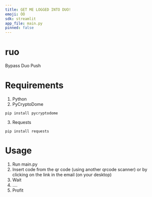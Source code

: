 ```yaml
---
title: GET ME LOGGED INTO DUO!
emoji: ÒÓ
sdk: streamlit
app_file: main.py
pinned: false
---
```


# ruo
Bypass Duo Push

# Requirements
1. Python
2. PyCryptoDome

`pip install pycryptodome`

3. Requests 

`pip install requests`

# Usage
1. Run main.py
2. Insert code from the qr code (using another qrcode scanner) or by clicking on the link in the email (on your desktop)
3. Wait
4. ....
5. Profit
